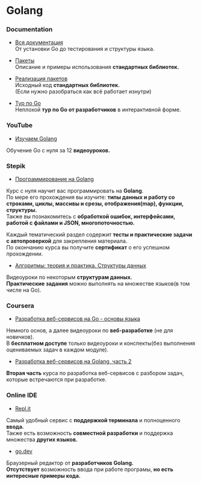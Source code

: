 # Golang

### Documentation <a name="docs"></a>
+ [Вся документация](https://go.dev/doc/)  
От установки Go до тестирования и структуры языка.

+ [Пакеты](https://pkg.go.dev/std)  
Описание и примеры использования **стандартных библиотек.**

+ [Реализация пакетов](https://cs.opensource.google/go/go/+/master:;bpv=0;bpt=0)  
Исходный код **стандартных библиотек.**   
(Если нужно разобраться как всё работает изнутри)

+ [Тур по Go](https://go.dev/tour/list)  
Неплохой **тур по Go от разработчиков** в интерактивной форме.

### YouTube <a name="youtube"></a>
+ [Изучаем Golang](https://youtube.com/playlist?list=PLc2Vkg57qmuRNHp6NNvYRVgg3OP-b5E_v)

Обучение Go с нуля за 12 **видеоуроков.**

### Stepik <a name="stepik"></a>
+ [Программирование на Golang](https://stepik.org/course/54403/)

Курс с нуля научит вас программировать на **Golang**.  
По мере его прохождения вы изучите: **типы данных и работу со строками, циклы, массивы и срезы, отображения(map), функции, структуры.**  
Также вы познакомитесь с **обработкой ошибок, интерфейсами, работой с файлами и JSON, многопоточностью.**

Каждый тематический раздел содержит **тесты и практические задачи с автопроверкой** для закрепления материала.  
По окончанию курса вы получите **сертификат** о его успешном прохождении.

+ [Алгоритмы: теория и практика. Структуры данных](https://stepik.org/course/1547/)

Видеоуроки по некоторым **структурам данных.**   
**Практические задания** можно выполнять на множестве языков(в том числе на Go).

### Coursera <a name="сoursera"></a>
+ [Разработка веб-сервисов на Go - основы языка](https://www.coursera.org/learn/golang-webservices-1/)

Немного основ, а далее видеоуроки по **веб-разработке** (не для новичков).  
В **бесплатном доступе** только видеоуроки и конспекты(без выполнения оцениваемых задач в каждом модуле).

+ [Разработка веб-сервисов на Golang, часть 2](https://www.coursera.org/learn/golang-webservices-2/)   

**Вторая часть** курса по разработка веб-сервисов с разбором задач, которые встречаются при разработке.

### Online IDE <a name="online-ide"></a>
+ [Repl.it](https://repl.it/)

Самый удобный сервис с **поддержкой терминала** и полноценного **ввода.**  
Также есть возможность **совместной разработки** и поддержка множества **других языков.**

+ [go.dev](https://go.dev/play/)

Браузерный редактор от **разработчиков Golang.**  
**Отсутствует** возможность ввода при работе програмы, **но есть интересные примеры кода.**
